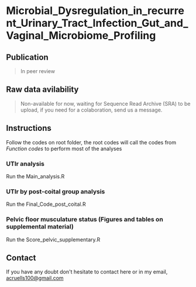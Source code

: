# Microbial_Dysregulation_in_recurrent_Urinary_Tract_Infection_Gut_and_Vaginal_Microbiome_Profiling

## Publication 

> In peer review

## Raw data avilability

> Non-available for now, waiting for Sequence Read Archive (SRA) to be upload, if you need for a colaboration, send us a message.

## Instructions

Follow the codes on root folder, the root codes will call the codes from *Function codes* to perform most of the analyses

### UTIr analysis 

Run the Main_analysis.R

### UTIr by post-coital group analysis 

Run the Final_Code_post_coital.R

### Pelvic floor musculature status (Figures and tables on supplemental material)  

Run the Score_pelvic_supplementary.R

## Contact

If you have any doubt don't hesitate to contact here or in my email, acruells100@gmail.com

